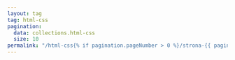 ```yaml
---
layout: tag
tag: html-css
pagination:
  data: collections.html-css
  size: 10
permalink: "/html-css{% if pagination.pageNumber > 0 %}/strona-{{ pagination.pageNumber | plus: 1}}{% endif %}/index.html"
---
```

